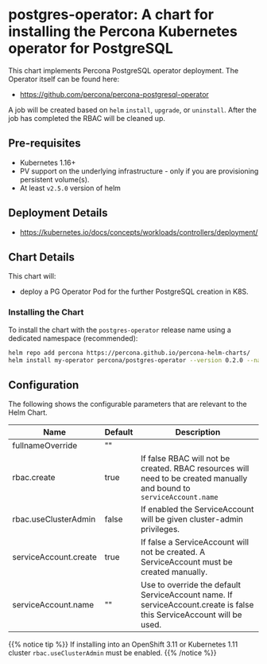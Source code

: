 # postgres-operator: A chart for installing the Percona Kubernetes operator for PostgreSQL

This chart implements Percona PostgreSQL operator deployment. The Operator itself can be found here:
* <https://github.com/percona/percona-postgresql-operator>

A job will be created based on `helm` `install`, `upgrade`, or `uninstall`. After the
job has completed the RBAC will be cleaned up.

## Pre-requisites
* Kubernetes 1.16+
* PV support on the underlying infrastructure - only if you are provisioning persistent volume(s).
* At least `v2.5.0` version of helm

## Deployment Details
* <https://kubernetes.io/docs/concepts/workloads/controllers/deployment/>

## Chart Details
This chart will:
* deploy a PG Operator Pod for the further PostgreSQL creation in K8S.

### Installing the Chart
To install the chart with the `postgres-operator` release name using a dedicated namespace (recommended):

```sh
helm repo add percona https://percona.github.io/percona-helm-charts/
helm install my-operator percona/postgres-operator --version 0.2.0 --namespace my-namespace
```

## Configuration

The following shows the configurable parameters that are relevant to the Helm
Chart.

| Name | Default | Description |
| ---- | ------- | ----------- |
| fullnameOverride | "" |  |
| rbac.create | true | If false RBAC will not be created. RBAC resources will need to be created manually and bound to `serviceAccount.name` |
| rbac.useClusterAdmin | false | If enabled the ServiceAccount will be given cluster-admin privileges. |
| serviceAccount.create | true | If false a ServiceAccount will not be created. A ServiceAccount must be created manually. |
| serviceAccount.name | "" | Use to override the default ServiceAccount name. If serviceAccount.create is false this ServiceAccount will be used. |

{{% notice tip %}}
If installing into an OpenShift 3.11 or Kubernetes 1.11 cluster `rbac.useClusterAdmin` must be enabled.
{{% /notice %}}
